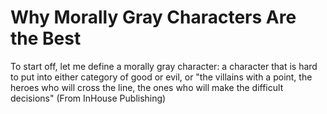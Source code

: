 # Why Morally Gray Characters Are the Best 

To start off, let me define a morally gray character: a character that is hard to put into either category of good or evil, or "the villains with a point, the heroes who will cross the line, the ones who will make the difficult decisions" (From InHouse Publishing) 

